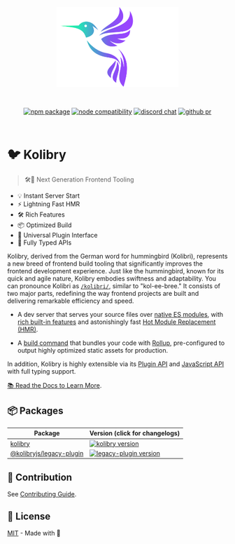 <p align="center">
  <a href="https://kolibry.zip" target="_blank" rel="noopener noreferrer">
    <img width="280" src="./.github/assets/logo.svg" alt="Kolibry logo">
  </a>
</p>
<br/>
<p align="center">
  <a href="https://npmjs.com/package/kolibry"><img src="https://img.shields.io/npm/v/kolibry.svg?style=flat&colorA=18181B&colorB=14F195" alt="npm package"></a>
  <a href="https://nodejs.org/en/about/releases/"><img src="https://img.shields.io/node/v/kolibry.svg?style=flat&colorA=18181B&colorB=14F195" alt="node compatibility"></a>
  <a href="https://discord.kolibryjs.dev"><img src="https://img.shields.io/badge/chat-discord-dicord?style=flat&colorA=18181B&colorB=14F195&logo=discord" alt="discord chat"></a>
  <a href="https://discord.kolibryjs.dev"><img src="https://img.shields.io/badge/-Start%20New%20PR-github?style=flat&colorA=18181B&colorB=14F195&logo=github" alt="github pr"></a>
</p>
<br/>

# 🐦 Kolibry

> 🛠️🚀 Next Generation Frontend Tooling

- 💡 Instant Server Start
- ⚡️ Lightning Fast HMR
- 🛠️ Rich Features
- 📦 Optimized Build
- 🔩 Universal Plugin Interface
- 🔑 Fully Typed APIs

Kolibry, derived from the German word for hummingbird (Kolibri), represents a new breed of frontend build tooling that significantly improves the frontend development experience. Just like the hummingbird, known for its quick and agile nature, Kolibry embodies swiftness and adaptability. You can pronounce Kolibri as [`/kolibri/`](https://cdn.jsdelivr.net/gh/kolibryjs/kolibry@main/docs/public/kolibri.mp3), similar to "kol-ee-bree." It consists of two major parts, redefining the way frontend projects are built and delivering remarkable efficiency and speed.

- A dev server that serves your source files over [native ES modules](https://developer.mozilla.org/en-US/docs/Web/JavaScript/Guide/Modules), with [rich built-in features](https://kolibry.zip/guide/features.html) and astonishingly fast [Hot Module Replacement (HMR)](https://kolibry.zip/guide/features.html#hot-module-replacement).

- A [build command](https://kolibry.zip/guide/build.html) that bundles your code with [Rollup](https://rollupjs.org), pre-configured to output highly optimized static assets for production.

In addition, Kolibry is highly extensible via its [Plugin API](https://kolibry.zip/guide/api-plugin.html) and [JavaScript API](https://kolibry.zip/guide/api-javascript.html) with full typing support.

[📚 Read the Docs to Learn More](https://kolibryjs.zip).

## 📦 Packages

| Package                                         | Version (click for changelogs)                                                                                                    |
| ----------------------------------------------- | :-------------------------------------------------------------------------------------------------------------------------------- |
| [kolibry](packages/kolibry)                           | [![kolibry version](https://img.shields.io/npm/v/kolibry.svg?label=%20&colorB=14F195)](packages/kolibry/CHANGELOG.md)                                    |
| [@kolibryjs/legacy-plugin](packages/legacy-plugin) | [![legacy-plugin version](https://img.shields.io/npm/v/@kolibryjs/legacy-plugin.svg?label=%20&colorB=14F195)](packages/legacy-plugin/CHANGELOG.md) |

## 🤝 Contribution

See [Contributing Guide](CONTRIBUTING.md).

## 📜 License

[MIT](./LICENSE) - Made with 💙

